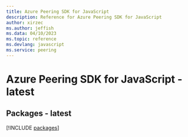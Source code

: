 ```yaml
---
title: Azure Peering SDK for JavaScript
description: Reference for Azure Peering SDK for JavaScript
author: xirzec
ms.author: jeffish
ms.data: 04/10/2023
ms.topic: reference
ms.devlang: javascript
ms.service: peering
---
```

# Azure Peering SDK for JavaScript - latest
## Packages - latest
[!INCLUDE [packages](peering-index.md)]